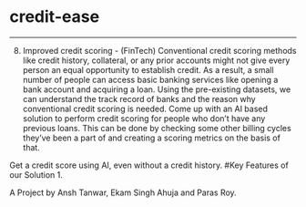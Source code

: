 # credit-ease
***

8. Improved credit scoring - (FinTech)
Conventional credit scoring methods like credit history, collateral, or any prior accounts might not give every person an equal opportunity to establish credit. As a result, a small number of people can access basic banking services like opening a bank account and acquiring a loan. Using the pre-existing datasets, we can understand the track record of banks and the reason why conventional credit scoring is needed. Come up with an AI based solution to perform credit scoring for people who don’t have any previous loans. This can be done by checking some other billing cycles they’ve been a part of and creating a scoring metrics on the basis of that.

Get a credit score using AI, even without a credit history. 
#Key Features of our Solution
1.



A Project by Ansh Tanwar, Ekam Singh Ahuja and Paras Roy.
